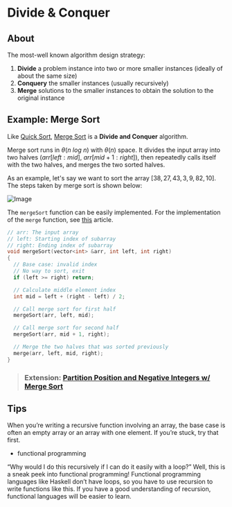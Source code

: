 # Divide & Conquer

## About

The most-well known algorithm design strategy:

1. **Divide** a problem instance into two or more smaller
instances (ideally of about the same size)
2. **Conquery** the smaller instances (usually recursively)
3. **Merge** solutions to the smaller instances to obtain the solution to the original instance

## Example: Merge Sort

Like [Quick Sort](https://github.com/aaronhma/algorithms/blob/master/algorithms/sorting/quick-sort/README.md), [Merge Sort](https://github.com/aaronhma/algorithms/tree/master/algorithms/sorting/merge-sort) is a **Divide and Conquer** algorithm.

Merge sort runs in $\theta(n \ log \ n)$ with $\theta(n)$ space. It divides the input array into two halves ($arr[left:mid]$, $arr[mid + 1: right]$), then repeatedly calls itself with the two halves, and merges the two sorted halves.

As an example, let's say we want to sort the array $[38, 27, 43, 3, 9, 82, 10]$. The steps taken by merge sort is shown below:

![Image](https://media.geeksforgeeks.org/wp-content/cdn-uploads/Merge-Sort-Tutorial.png)

The `mergeSort` function can be easily implemented. For the implementation of the `merge` function, see [this](https://www.geeksforgeeks.org/merge-two-sorted-arrays/) article.

```cpp
// arr: The input array
// left: Starting index of subarray
// right: Ending index of subarray
void mergeSort(vector<int> &arr, int left, int right)
{
  // Base case: invalid index
  // No way to sort, exit
  if (left >= right) return;

  // Calculate middle element index
  int mid = left + (right - left) / 2;

  // Call merge sort for first half
  mergeSort(arr, left, mid);

  // Call merge sort for second half
  mergeSort(arr, mid + 1, right);

  // Merge the two halves that was sorted previously
  merge(arr, left, mid, right);
}
```

> ### **Extension: [Partition Position and Negative Integers w/ Merge Sort](https://www.techiedelight.com/segregate-positive-negative-integers-using-mergesort/?lang=cpp)**

## Tips

When you’re writing a recursive function involving an array, the base case is often an empty array or an array with one element. If you’re stuck, try that first.

-   functional programming

“Why would I do this recursively if I can do it easily with a loop?” Well, this is a sneak peek into functional programming! Functional programming languages like Haskell don’t have loops, so you have to use recursion to write functions like this. If you have a good understanding of recursion, functional languages will be easier to learn.
